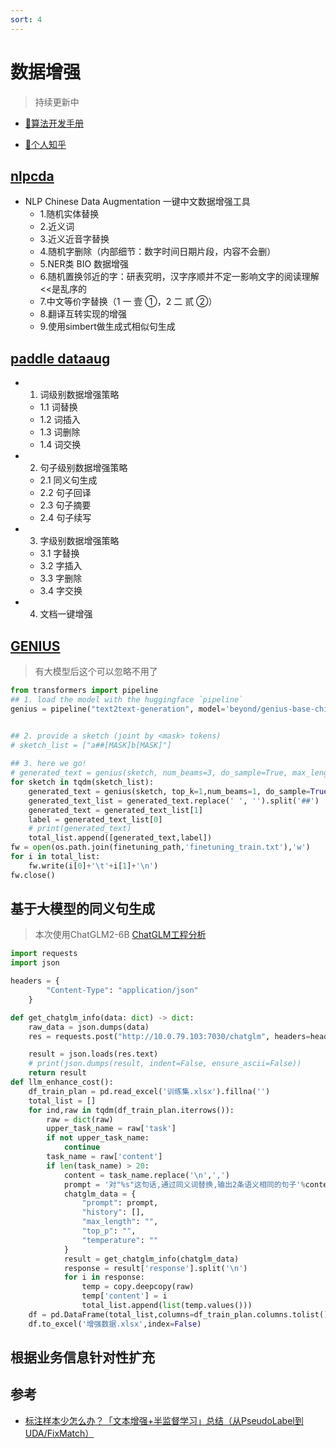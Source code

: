 ```yaml
---
sort: 4
---
```


# 数据增强

> 持续更新中


* [🔨算法开发手册](https://kg-nlp.github.io/Algorithm-Project-Manual/数据分析/数据增强.html)

* [🔨个人知乎](https://www.zhihu.com/people/zhangyj-n)

## [nlpcda](https://github.com/425776024/nlpcda)

* NLP Chinese Data Augmentation 一键中文数据增强工具
    * 1.随机实体替换
    * 2.近义词
    * 3.近义近音字替换
    * 4.随机字删除（内部细节：数字时间日期片段，内容不会删）
    * 5.NER类 BIO 数据增强
    * 6.随机置换邻近的字：研表究明，汉字序顺并不定一影响文字的阅读理解<<是乱序的
    * 7.中文等价字替换（1 一 壹 ①，2 二 贰 ②）
    * 8.翻译互转实现的增强
    * 9.使用simbert做生成式相似句生成

## [paddle dataaug](https://github.com/PaddlePaddle/PaddleNLP/blob/develop/docs/dataaug.md)
* 1. 词级别数据增强策略
    * 1.1 词替换
    * 1.2 词插入
    * 1.3 词删除
    * 1.4 词交换
* 2. 句子级别数据增强策略
    * 2.1 同义句生成
    * 2.2 句子回译
    * 2.3 句子摘要
    * 2.4 句子续写
* 3. 字级别数据增强策略
    * 3.1 字替换
    * 3.2 字插入
    * 3.3 字删除
    * 3.4 字交换
* 4. 文档一键增强

## [GENIUS](https://github.com/beyondguo/genius)

> 有大模型后这个可以忽略不用了

``` python
from transformers import pipeline
## 1. load the model with the huggingface `pipeline`
genius = pipeline("text2text-generation", model='beyond/genius-base-chinese', device=0)


## 2. provide a sketch (joint by <mask> tokens)
# sketch_list = ["a##[MASK]b[MASK]"]
  
## 3. here we go!
# generated_text = genius(sketch, num_beams=3, do_sample=True, max_length=64)[0]['generated_text']
for sketch in tqdm(sketch_list):
    generated_text = genius(sketch, top_k=1,num_beams=1, do_sample=True, max_length=64)[0]['generated_text']
    generated_text_list = generated_text.replace(' ', '').split('##')
    generated_text = generated_text_list[1]
    label = generated_text_list[0]
    # print(generated_text)
    total_list.append([generated_text,label])
fw = open(os.path.join(finetuning_path,'finetuning_train.txt'),'w')
for i in total_list:
    fw.write(i[0]+'\t'+i[1]+'\n')
fw.close()
```

## 基于大模型的同义句生成

> 本次使用ChatGLM2-6B
[ChatGLM工程分析](https://kg-nlp.github.io/Algorithm-Project-Manual/%E5%A4%A7%E6%A8%A1%E5%9E%8B/ChatGLM%E5%B7%A5%E7%A8%8B%E5%88%86%E6%9E%90.html)

```python
import requests
import json

headers = {
        "Content-Type": "application/json"
    }

def get_chatglm_info(data: dict) -> dict:
    raw_data = json.dumps(data)
    res = requests.post("http://10.0.79.103:7030/chatglm", headers=headers, data=raw_data)  # ChatGLM访问

    result = json.loads(res.text)
    # print(json.dumps(result, indent=False, ensure_ascii=False))
    return result
def llm_enhance_cost():
    df_train_plan = pd.read_excel('训练集.xlsx').fillna('')
    total_list = []
    for ind,raw in tqdm(df_train_plan.iterrows()):
        raw = dict(raw)
        upper_task_name = raw['task']
        if not upper_task_name:
            continue
        task_name = raw['content']
        if len(task_name) > 20:
            content = task_name.replace('\n',',')
            prompt = '对"%s"这句话,通过同义词替换,输出2条语义相同的句子'%content
            chatglm_data = {
                "prompt": prompt,
                "history": [],
                "max_length": "",
                "top_p": "",
                "temperature": ""
            }
            result = get_chatglm_info(chatglm_data)
            response = result['response'].split('\n')
            for i in response:
                temp = copy.deepcopy(raw)
                temp['content'] = i
                total_list.append(list(temp.values()))
    df = pd.DataFrame(total_list,columns=df_train_plan.columns.tolist())
    df.to_excel('增强数据.xlsx',index=False)
```
## 根据业务信息针对性扩充

## 参考
* [标注样本少怎么办？「文本增强+半监督学习」总结（从PseudoLabel到UDA/FixMatch）](https://zhuanlan.zhihu.com/p/146777068)